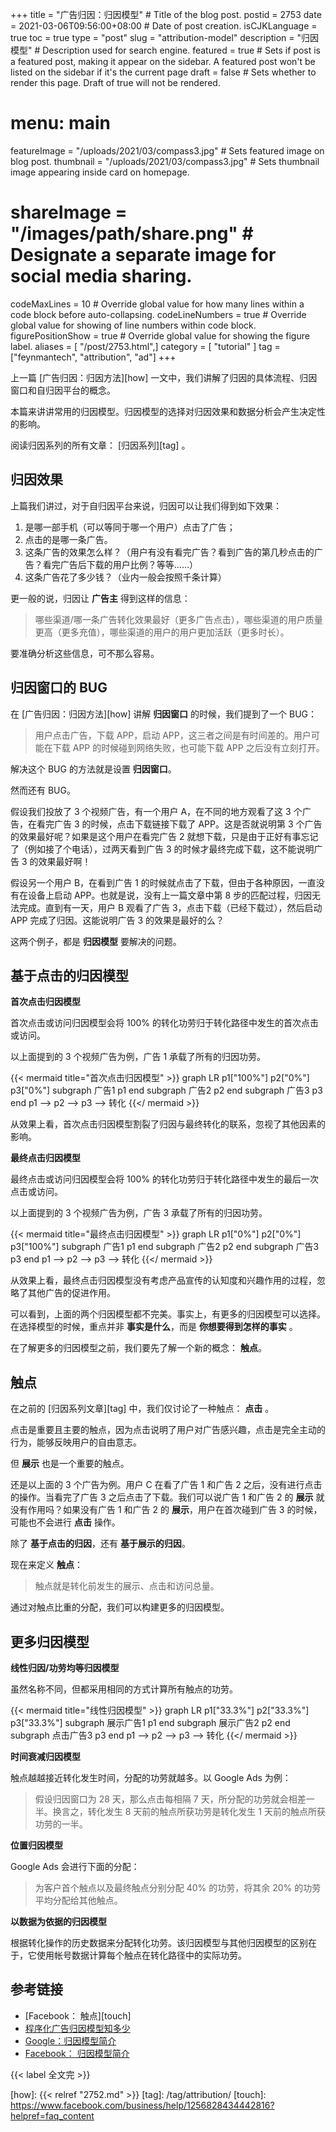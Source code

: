 +++
title = "广告归因：归因模型" # Title of the blog post.
postid = 2753
date = 2021-03-06T09:56:00+08:00 # Date of post creation.
isCJKLanguage = true
toc = true
type = "post"
slug = "attribution-model"
description = "归因模型" # Description used for search engine.
featured = true # Sets if post is a featured post, making it appear on the sidebar. A featured post won't be listed on the sidebar if it's the current page
draft = false # Sets whether to render this page. Draft of true will not be rendered.
# menu: main
featureImage = "/uploads/2021/03/compass3.jpg" # Sets featured image on blog post.
thumbnail = "/uploads/2021/03/compass3.jpg" # Sets thumbnail image appearing inside card on homepage.
# shareImage = "/images/path/share.png" # Designate a separate image for social media sharing.
codeMaxLines = 10 # Override global value for how many lines within a code block before auto-collapsing.
codeLineNumbers = true # Override global value for showing of line numbers within code block.
figurePositionShow = true # Override global value for showing the figure label.
aliases = [ "/post/2753.html",]
category = [ "tutorial" ]
tag = ["feynmantech", "attribution", "ad"]
+++

上一篇 [广告归因：归因方法][how] 一文中，我们讲解了归因的具体流程、归因窗口和自归因平台的概念。

本篇来讲讲常用的归因模型。归因模型的选择对归因效果和数据分析会产生决定性的影响。<!--more-->

阅读归因系列的所有文章： [归因系列][tag] 。

## 归因效果

上篇我们讲过，对于自归因平台来说，归因可以让我们得到如下效果：

1. 是哪一部手机（可以等同于哪一个用户）点击了广告；
2. 点击的是哪一条广告。
1. 这条广告的效果怎么样？（用户有没有看完广告？看到广告的第几秒点击的广告？看完广告后下载的用户比例？等等……）
2. 这条广告花了多少钱？（业内一般会按照千条计算）

更一般的说，归因让 **广告主** 得到这样的信息：

> 哪些渠道/哪一条广告转化效果最好（更多广告点击），哪些渠道的用户质量更高（更多充值），哪些渠道的用户的用户更加活跃（更多时长）。

要准确分析这些信息，可不那么容易。

## 归因窗口的 BUG

在 [广告归因：归因方法][how] 讲解 **归因窗口** 的时候，我们提到了一个 BUG：

> 用户点击广告，下载 APP，启动 APP，这三者之间是有时间差的。用户可能在下载 APP 的时候碰到网络失败，也可能下载 APP 之后没有立刻打开。

解决这个 BUG 的方法就是设置 **归因窗口**。

然而还有 BUG。

假设我们投放了 3 个视频广告，有一个用户 A，在不同的地方观看了这 3 个广告，在看完广告 3 的时候，点击下载链接下载了 APP。这是否就说明第 3 个广告的效果最好呢？如果是这个用户在看完广告 2 就想下载，只是由于正好有事忘记了（例如接了个电话），过两天看到广告 3 的时候才最终完成下载，这不能说明广告 3 的效果最好啊！

假设另一个用户 B，在看到广告 1 的时候就点击了下载，但由于各种原因，一直没有在设备上启动 APP。也就是说，没有上一篇文章中第 8 步的匹配过程，归因无法完成。直到有一天，用户 B 观看了广告 3，点击下载（已经下载过），然后启动 APP 完成了归因。这能说明广告 3 的效果是最好的么？

这两个例子，都是 **归因模型** 要解决的问题。

## 基于点击的归因模型

**首次点击归因模型**

首次点击或访问归因模型会将 100% 的转化功劳归于转化路径中发生的首次点击或访问。

以上面提到的 3 个视频广告为例，广告 1 承载了所有的归因功劳。

{{< mermaid title="首次点击归因模型" >}}
graph LR
    p1["100%"]
    p2["0%"]
    p3["0%"]
    subgraph 广告1
       p1 
    end
    subgraph 广告2
       p2 
    end
    subgraph 广告3
       p3 
    end
    p1 --> p2 --> p3 --> 转化
{{</ mermaid >}}

从效果上看，首次点击归因模型割裂了归因与最终转化的联系，忽视了其他因素的影响。

**最终点击归因模型**

最终点击或访问归因模型会将 100% 的转化功劳归于转化路径中发生的最后一次点击或访问。

以上面提到的 3 个视频广告为例，广告 3 承载了所有的归因功劳。

{{< mermaid title="最终点击归因模型" >}}
graph LR
    p1["0%"]
    p2["0%"]
    p3["100%"]
    subgraph 广告1
       p1 
    end
    subgraph 广告2
       p2 
    end
    subgraph 广告3
       p3 
    end
    p1 --> p2 --> p3 --> 转化
{{</ mermaid >}}

从效果上看，最终点击归因模型没有考虑产品宣传的认知度和兴趣作用的过程，忽略了其他广告的促进作用。

可以看到，上面的两个归因模型都不完美。事实上，有更多的归因模型可以选择。在选择模型的时候，重点并非 **事实是什么**，而是 **你想要得到怎样的事实** 。

在了解更多的归因模型之前，我们要先了解一个新的概念： **触点**。

## 触点

在之前的 [归因系列文章][tag] 中，我们仅讨论了一种触点： **点击** 。

点击是重要且主要的触点，因为点击说明了用户对广告感兴趣，点击是完全主动的行为，能够反映用户的自由意志。

但 **展示** 也是一个重要的触点。

还是以上面的 3 个广告为例。用户 C 在看了广告 1 和广告 2 之后，没有进行点击的操作。当看完了广告 3 之后点击了下载。我们可以说广告 1 和广告 2 的 **展示** 就没有作用吗？如果没有广告 1 和广告 2 的 **展示**，用户在首次碰到广告 3 的时候，可能也不会进行 **点击** 操作。

除了 **基于点击的归因**，还有 **基于展示的归因**。

现在来定义 **触点**：

> 触点就是转化前发生的展示、点击和访问总量。

通过对触点比重的分配，我们可以构建更多的归因模型。

## 更多归因模型

**线性归因/功劳均等归因模型**

虽然名称不同，但都采用相同的方式计算所有触点的功劳。

{{< mermaid title="线性归因模型" >}}
graph LR
    p1["33.3%"]
    p2["33.3%"]
    p3["33.3%"]
    subgraph 展示广告1
       p1 
    end
    subgraph 展示广告2
       p2 
    end
    subgraph 点击广告3
       p3 
    end
    p1 --> p2 --> p3 --> 转化
{{</ mermaid >}}

**时间衰减归因模型**

触点越越接近转化发生时间，分配的功劳就越多。以 Google Ads 为例：

> 假设归因窗口为 28 天，那么点击每相隔 7 天，所分配的功劳就会相差一半。换言之，转化发生 8 天前的触点所获功劳是转化发生 1 天前的触点所获功劳的一半。

**位置归因模型**

Google Ads 会进行下面的分配：

> 为客户首个触点以及最终触点分别分配 40% 的功劳，将其余 20% 的功劳平均分配给其他触点。

**以数据为依据的归因模型**

根据转化操作的历史数据来分配转化功劳。该归因模型与其他归因模型的区别在于，它使用帐号数据计算每个触点在转化路径中的实际功劳。

## 参考链接

- [Facebook： 触点][touch]
- [程序化广告归因模型知多少](https://zhuanlan.zhihu.com/p/77309820)
- [Google：归因模型简介](https://support.google.com/google-ads/answer/6259715?hl=zh-Hans)
- [Facebook： 归因模型简介](https://www.facebook.com/business/help/370704083280490?id=399393560487908)

{{< label 全文完 >}}

[how]: {{< relref "2752.md" >}}
[tag]: /tag/attribution/
[touch]: https://www.facebook.com/business/help/1256828434442816?helpref=faq_content
